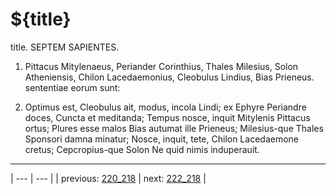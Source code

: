 # ${title}

title. SEPTEM SAPIENTES.



1. Pittacus Mitylenaeus, Periander Corinthius, Thales Milesius, Solon Atheniensis, Chilon Lacedaemonius, Cleobulus Lindius, Bias Prieneus. sententiae eorum sunt:



2. Optimus est, Cleobulus ait, modus, incola Lindi; ex Ephyre Periandre doces, Cuncta et meditanda; Tempus nosce, inquit Mitylenis Pittacus ortus; Plures esse malos Bias autumat ille Prieneus; Milesius-que Thales Sponsori damna minatur; Nosce, inquit, tete, Chilon Lacedaemone cretus; Cepcropius-que Solon Ne quid nimis induperauit.



---

| --- | --- |
| previous: [220_218](../220_218/) | next: [222_218](../222_218/) |